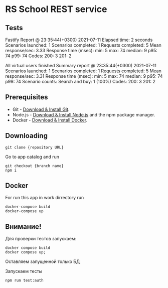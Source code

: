 # RS School REST service

## Tests 
Fastify
Report @ 23:35:44(+0300) 2021-07-11
Elapsed time: 2 seconds
  Scenarios launched:  1
  Scenarios completed: 1
  Requests completed:  5
  Mean response/sec: 3.33
  Response time (msec):
    min: 5
    max: 74
    median: 9
    p95: 74
    p99: 74
  Codes:
    200: 3
    201: 2

All virtual users finished
Summary report @ 23:35:44(+0300) 2021-07-11
  Scenarios launched:  1
  Scenarios completed: 1
  Requests completed:  5
  Mean response/sec: 3.31
  Response time (msec):
    min: 5
    max: 74
    median: 9
    p95: 74
    p99: 74
  Scenario counts:
    Search and buy: 1 (100%)
  Codes:
    200: 3
    201: 2

## Prerequisites

- Git - [Download & Install Git](https://git-scm.com/downloads).
- Node.js - [Download & Install Node.js](https://nodejs.org/en/download/) and the npm package manager.
- Docker - [Download & Install Docker](https://www.docker.com/products/docker-desktop).

## Downloading

```
git clone {repository URL}
```
Go to app catalog and run
```
git checkout {branch name}
npm i
```

## Docker
For run this app in work dirrectory run
```
docker-compose build
docker-compose up
```
## Внимание!
Для проверки тестов запускаем:
```
docker compose build
docker compose up;
```
Оставляем запущенной только БД

Запускаем тесты
```
npm run test:auth
```
